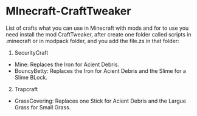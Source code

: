# MInecraft-CraftTweaker
List of crafts what you can use in Minecraft with mods and for to use you need install the mod CraftTweaker, after create one folder called scripts in .minecraft or in modpack folder, and you add the file.zs in that folder:

1. SecurityCraft
- Mine: Replaces the Iron for Acient Debris.
- BouncyBetty: Replaces the Iron for Acient Debris and the Slime for a Slime BLock.

2. Trapcraft
- GrassCovering: Replaces one Stick for Acient Debris and the Largue Grass for Small Grass.